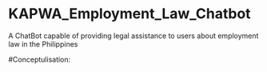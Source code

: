 # KAPWA_Employment_Law_Chatbot
A ChatBot capable of providing legal assistance to users about employment law in the Philippines

#Conceptulisation: 
